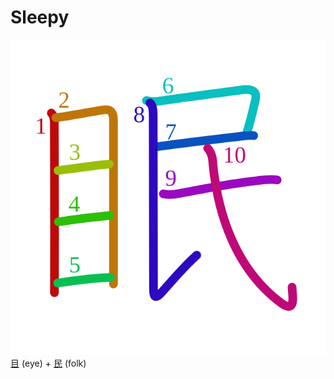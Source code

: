 # Sleepy
![7720](Kanji/kanji-colorize/7720.svg)
[目](Kanji/kanji-dict/目.md) (eye) + [民](Kanji/kanji-dict/民.md) (folk)